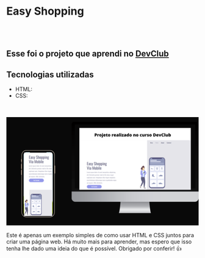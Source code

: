 <h1>  Easy Shopping </h1>
<br>
<br>
<h2> Esse foi o projeto que aprendi no <a href= "https://rodolfomori.com.br/devclub"> DevClub</a></h2>

<h2> Tecnologias utilizadas </h2>

- HTML: <i class="fab fa-html5"></i>
- CSS: <i class="fab fa-css3"></i>

<br> 
<br>

<img src= "https://github.com/luizgonzaga12/easy-shopping/blob/master/foto%20do%20projeto%20%20no%20pc%20e%20celular.png?raw=true"/> 

<p>Este é apenas um exemplo simples de como usar HTML e CSS juntos para criar uma página web. Há muito mais para aprender, mas espero que isso tenha lhe dado uma ideia do que é possível. Obrigado por conferir! 👍 </>
